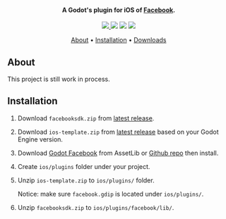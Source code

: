 <h4 align="center">A Godot's plugin for iOS of <a href="https://developers.facebook.com/docs/ios/" target="_blank">Facebook</a>.</h4>

<p align="center">
  <a href="https://github.com/deflinhec/godot-facebook-ios/releases">
    <img src="https://img.shields.io/github/v/tag/deflinhec/godot-facebook-ios?label=Version">
  </a>
  <img src="https://img.shields.io/github/workflow/status/deflinhec/godot-facebook-ios/Build%20iOS%203.3+?label=Build%20iOS%203.3%2B">
  <img src="https://img.shields.io/github/license/deflinhec/godot-facebook-ios?style=plastic">
  <img src="https://img.shields.io/github/commit-activity/m/deflinhec/godot-facebook-ios">
  
</p>

<p align="center">
  <a href="#about">About</a> •
  <a href="#installation">Installation</a> •
  <a href="https://github.com/deflinhec/godot-facebook-ios/releases">Downloads</a>
</p>

## About

This project is still work in process.

## Installation

1. Download `facebooksdk.zip` from [latest release](https://github.com/deflinhec/godot-facebook-ios/releases).

2. Download `ios-template.zip` from [latest release](https://github.com/deflinhec/godot-facebook-ios/releases) based on your Godot Engine version.

3. Download [Godot Facebook](https://github.com/deflinhec/godot-facebook) from AssetLib or [Github repo](https://github.com/deflinhec/godot-facebook/releases) then install.

4. Create `ios/plugins` folder under your project.

5. Unzip `ios-template.zip` to `ios/plugins/` folder.

    Notice: make sure `facebook.gdip` is located under `ios/plugins/`.

6. Unzip `facebooksdk.zip` to `ios/plugins/facebook/lib/`.